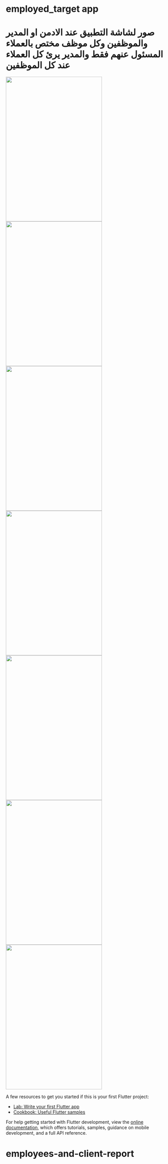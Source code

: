 # employed_target app 


# صور لشاشة التطبيق عند الادمن او المدير والموظفين وكل موظف مختص بالعملاء المسئول عنهم فقط والمدير يرئ كل العملاء عند كل الموظفين

<img src="https://github.com/khalid5555/employees-and-client_report3/assets/68198261/3e4bb805-3bf7-4241-bd8f-d0dcf8a1c60a.jpg" width=300 height =450 />
<img src="https://github.com/khalid5555/employees-and-client_report3/assets/68198261/1109c85c-cf63-481f-92e9-d3764698ccd5.jpg" width=300 height =450 />
<img src="https://github.com/khalid5555/employees-and-client_report3/assets/68198261/93c14f60-378b-4da4-bc93-859a7466d3c1.jpg" width=300 height =450 />
<img src="https://github.com/khalid5555/employees-and-client_report3/assets/68198261/bd10f7b7-2e17-4932-81e8-8b13c6227443.jpg" width=300 height =450 />
<img src="https://github.com/khalid5555/employees-and-client_report3/assets/68198261/275ddd68-ea9f-476f-a7f9-c05fb059b617.jpg" width=300 height =450 />
<img src="https://github.com/khalid5555/employees-and-client_report3/assets/68198261/c978e463-be61-4791-b1c5-554f59367ab7.jpg" width=300 height =450 />
<img src="https://github.com/khalid5555/employees-and-client_report3/assets/68198261/5f29d6af-23d4-45a3-8c7e-0de3d89168d9.jpg" width=300 height =450 />





A few resources to get you started if this is your first Flutter project:

- [Lab: Write your first Flutter app](https://docs.flutter.dev/get-started/codelab)
- [Cookbook: Useful Flutter samples](https://docs.flutter.dev/cookbook)

For help getting started with Flutter development, view the
[online documentation](https://docs.flutter.dev/), which offers tutorials,
samples, guidance on mobile development, and a full API reference.
# employees-and-client-report
